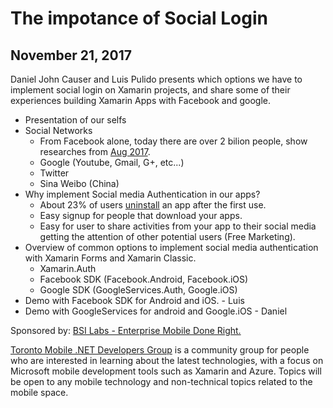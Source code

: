 # The impotance of Social Login
## November 21, 2017
Daniel John Causer and Luis Pulido presents which options we have to implement social login on Xamarin projects, and share some of their experiences building Xamarin Apps with Facebook and google.

- Presentation of our selfs
- Social Networks
  - From Facebook alone, today there are over 2 bilion people, show researches from [Aug 2017](http://mashable.com/2017/08/07/3-billion-global-social-media-users/#SK00WpYPsaqW).
  - Google (Youtube, Gmail, G+, etc...)
  - Twitter
  - Sina Weibo (China)
- Why implement Social media Authentication in our apps?
  - About 23% of users [uninstall](http://info.localytics.com/blog/23-of-users-abandon-an-app-after-one-use) an app after the first use.
  - Easy signup for people that download your apps.
  - Easy for user to share activities from your app to their social media getting the attention of other potential users (Free Marketing).
- Overview of common options to implement social media authentication with Xamarin Forms and Xamarin Classic.
  - Xamarin.Auth
  - Facebook SDK (Facebook.Android, Facebook.iOS)
  - Google SDK (GoogleServices.Auth, Google.iOS)
- Demo with Facebook SDK for Android and iOS. - Luis
- Demo with GoogleServices for android and Google.iOS - Daniel


Sponsored by: [BSI Labs - Enterprise Mobile Done Right.](https://bsilabs.ca)

[Toronto Mobile .NET Developers Group](https://www.meetup.com/TorontoMobileDevelopers/) is a community group for people who are interested in learning about the latest technologies, with a focus on Microsoft mobile development tools such as Xamarin and Azure. Topics will be open to any mobile technology and non-technical topics related to the mobile space.
